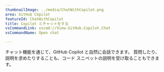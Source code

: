 ```yaml
---
thumbnailImage: ../media/ChatWithCopilot.png
area: GitHub Copilot
featureId: ChatWithCopilot
title: Copilot とチャットをする
vsCommandLink: vscmd://View.GitHub.Copilot.Chat
vsCommandName: Open chat

---
```



チャット機能を通じて、GitHub Copilot と自然に会話できます。 質問したり、説明を求めたりすることも、コード スニペットの説明を受け取ることもできます。

